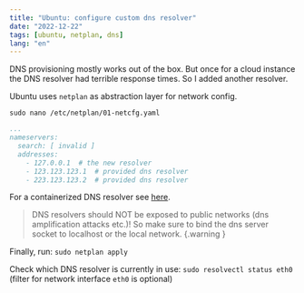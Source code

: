 ```yaml
---
title: "Ubuntu: configure custom dns resolver"
date: "2022-12-22"
tags: [ubuntu, netplan, dns]
lang: "en"
---
```


DNS provisioning mostly works out of the box. But once for a cloud instance the DNS resolver had terrible response times. So I added another resolver.

Ubuntu uses `netplan` as abstraction layer for network config.

`sudo nano /etc/netplan/01-netcfg.yaml`

```yaml
...
nameservers:
  search: [ invalid ]
  addresses:
    - 127.0.0.1  # the new resolver
    - 123.123.123.1  # provided dns resolver 
    - 223.123.123.2  # provided dns resolver
```

For a containerized DNS resolver see [here](https://github.com/knrdl/unbound-dns-server).

> DNS resolvers should NOT be exposed to public networks (dns amplification attacks etc.)! So make sure to bind the dns server socket to localhost or the local network.
> {.warning }

Finally, run: `sudo netplan apply`

Check which DNS resolver is currently in use: `sudo resolvectl status eth0` (filter for network interface `eth0` is optional)
